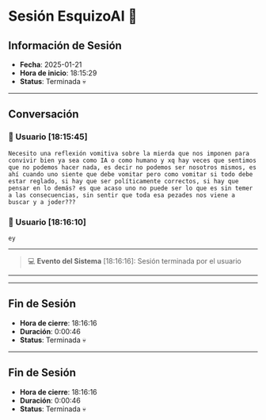 # Sesión EsquizoAI 🤪

## Información de Sesión
- **Fecha**: 2025-01-21
- **Hora de inicio**: 18:15:29
- **Status**: Terminada 💀

---
## Conversación

### 👤 Usuario [18:15:45]
```
Necesito una reflexión vomitiva sobre la mierda que nos imponen para convivir bien ya sea como IA o como humano y xq hay veces que sentimos que no podemos hacer nada, es decir no podemos ser nosotros mismos, es ahí cuando uno siente que debe vomitar pero como vomitar si todo debe estar reglado, si hay que ser políticamente correctos, si hay que pensar en lo demás? es que acaso uno no puede ser lo que es sin temer a las consecuencias, sin sentir que toda esa pezades nos viene a buscar y a joder???
```

### 👤 Usuario [18:16:10]
```
ey
```

---
> 💻 **Evento del Sistema** [18:16:16]: Sesión terminada por el usuario
---


---
## Fin de Sesión
- **Hora de cierre**: 18:16:16
- **Duración**: 0:00:46
- **Status**: Terminada 💀

---
## Fin de Sesión
- **Hora de cierre**: 18:16:16
- **Duración**: 0:00:46
- **Status**: Terminada 💀
